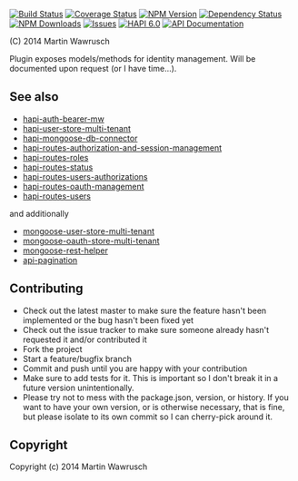 [![Build Status](https://travis-ci.org/codedoctor/hapi-user-store-multi-tenant.svg?branch=master)](https://travis-ci.org/codedoctor/hapi-user-store-multi-tenant)
[![Coverage Status](https://img.shields.io/coveralls/codedoctor/hapi-user-store-multi-tenant.svg)](https://coveralls.io/r/codedoctor/hapi-user-store-multi-tenant)
[![NPM Version](http://img.shields.io/npm/v/hapi-user-store-multi-tenant.svg)](https://www.npmjs.org/package/hapi-user-store-multi-tenant)
[![Dependency Status](https://gemnasium.com/codedoctor/hapi-user-store-multi-tenant.svg)](https://gemnasium.com/codedoctor/hapi-user-store-multi-tenant)
[![NPM Downloads](http://img.shields.io/npm/dm/hapi-user-store-multi-tenant.svg)](https://www.npmjs.org/package/hapi-user-store-multi-tenant)
[![Issues](http://img.shields.io/github/issues/codedoctor/hapi-user-store-multi-tenant.svg)](https://github.com/codedoctor/hapi-user-store-multi-tenant/issues)
[![HAPI 6.0](http://img.shields.io/badge/hapi-6.0-blue.svg)](http://hapijs.com)
[![API Documentation](http://img.shields.io/badge/API-Documentation-ff69b4.svg)](http://coffeedoc.info/github/codedoctor/hapi-user-store-multi-tenant)

(C) 2014 Martin Wawrusch

Plugin exposes models/methods for identity management. Will be documented upon request (or I have time...).


## See also

* [hapi-auth-bearer-mw](https://github.com/codedoctor/hapi-auth-bearer-mw)
* [hapi-user-store-multi-tenant](https://github.com/codedoctor/hapi-user-store-multi-tenant)
* [hapi-mongoose-db-connector](https://github.com/codedoctor/hapi-mongoose-db-connector)
* [hapi-routes-authorization-and-session-management](https://github.com/codedoctor/hapi-routes-authorization-and-session-management)
* [hapi-routes-roles](https://github.com/codedoctor/hapi-routes-roles)
* [hapi-routes-status](https://github.com/codedoctor/hapi-routes-status)
* [hapi-routes-users-authorizations](https://github.com/codedoctor/hapi-routes-users-authorizations)
* [hapi-routes-oauth-management](https://github.com/codedoctor/hapi-routes-oauth-management)
* [hapi-routes-users](https://github.com/codedoctor/hapi-routes-users)

and additionally

* [mongoose-user-store-multi-tenant](https://github.com/codedoctor/mongoose-user-store-multi-tenant)
* [mongoose-oauth-store-multi-tenant](https://github.com/codedoctor/mongoose-oauth-store-multi-tenant)
* [mongoose-rest-helper](https://github.com/codedoctor/mongoose-rest-helper)
* [api-pagination](https://github.com/codedoctor/api-pagination)


## Contributing
 
* Check out the latest master to make sure the feature hasn't been implemented or the bug hasn't been fixed yet
* Check out the issue tracker to make sure someone already hasn't requested it and/or contributed it
* Fork the project
* Start a feature/bugfix branch
* Commit and push until you are happy with your contribution
* Make sure to add tests for it. This is important so I don't break it in a future version unintentionally.
* Please try not to mess with the package.json, version, or history. If you want to have your own version, or is otherwise necessary, that is fine, but please isolate to its own commit so I can cherry-pick around it.

## Copyright

Copyright (c) 2014 Martin Wawrusch 
